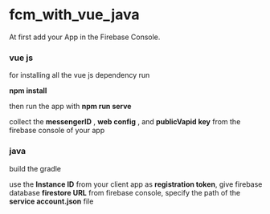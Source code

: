 # fcm_with_vue_java
At first add your App in the Firebase Console.
### vue js
for installing all the vue js dependency run

__npm install__

then run the app with 
__npm run serve__

collect the __messengerID__ , __web config__ , and __publicVapid key__ from the firebase console of your app 

### java

build the gradle 

use the __Instance ID__ from your client app as __registration token__, 
give firebase database __firestore URL__ from firebase console, 
specify the path of the __service account.json__ file

